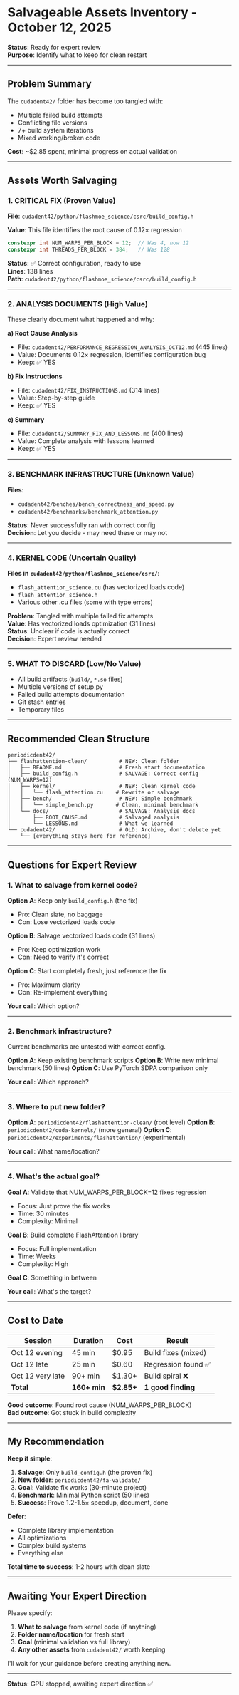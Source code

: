 # Salvageable Assets Inventory - October 12, 2025

**Status**: Ready for expert review  
**Purpose**: Identify what to keep for clean restart

---

## Problem Summary

The `cudadent42/` folder has become too tangled with:
- Multiple failed build attempts
- Conflicting file versions
- 7+ build system iterations
- Mixed working/broken code

**Cost**: ~$2.85 spent, minimal progress on actual validation

---

## Assets Worth Salvaging

### 1. CRITICAL FIX (Proven Value)

**File**: `cudadent42/python/flashmoe_science/csrc/build_config.h`

**Value**: This file identifies the root cause of 0.12× regression
```cpp
constexpr int NUM_WARPS_PER_BLOCK = 12;  // Was 4, now 12
constexpr int THREADS_PER_BLOCK = 384;   // Was 128
```

**Status**: ✅ Correct configuration, ready to use  
**Lines**: 138 lines  
**Path**: `cudadent42/python/flashmoe_science/csrc/build_config.h`

---

### 2. ANALYSIS DOCUMENTS (High Value)

These clearly document what happened and why:

**a) Root Cause Analysis**
- File: `cudadent42/PERFORMANCE_REGRESSION_ANALYSIS_OCT12.md` (445 lines)
- Value: Documents 0.12× regression, identifies configuration bug
- Keep: ✅ YES

**b) Fix Instructions**
- File: `cudadent42/FIX_INSTRUCTIONS.md` (314 lines)
- Value: Step-by-step guide
- Keep: ✅ YES

**c) Summary**
- File: `cudadent42/SUMMARY_FIX_AND_LESSONS.md` (400 lines)
- Value: Complete analysis with lessons learned
- Keep: ✅ YES

---

### 3. BENCHMARK INFRASTRUCTURE (Unknown Value)

**Files**:
- `cudadent42/benches/bench_correctness_and_speed.py`
- `cudadent42/benchmarks/benchmark_attention.py`

**Status**: Never successfully ran with correct config  
**Decision**: Let you decide - may need these or may not

---

### 4. KERNEL CODE (Uncertain Quality)

**Files in `cudadent42/python/flashmoe_science/csrc/`**:
- `flash_attention_science.cu` (has vectorized loads code)
- `flash_attention_science.h`
- Various other .cu files (some with type errors)

**Problem**: Tangled with multiple failed fix attempts  
**Value**: Has vectorized loads optimization (31 lines)  
**Status**: Unclear if code is actually correct  
**Decision**: Expert review needed

---

### 5. WHAT TO DISCARD (Low/No Value)

- All build artifacts (`build/`, `*.so` files)
- Multiple versions of setup.py
- Failed build attempts documentation
- Git stash entries
- Temporary files

---

## Recommended Clean Structure

```
periodicdent42/
├── flashattention-clean/          # NEW: Clean folder
│   ├── README.md                  # Fresh start documentation
│   ├── build_config.h             # SALVAGE: Correct config (NUM_WARPS=12)
│   ├── kernel/                    # NEW: Clean kernel code
│   │   └── flash_attention.cu    # Rewrite or salvage
│   ├── bench/                     # NEW: Simple benchmark
│   │   └── simple_bench.py       # Clean, minimal benchmark
│   └── docs/                      # SALVAGE: Analysis docs
│       ├── ROOT_CAUSE.md          # Salvaged analysis
│       └── LESSONS.md             # What we learned
└── cudadent42/                    # OLD: Archive, don't delete yet
    └── [everything stays here for reference]
```

---

## Questions for Expert Review

### 1. What to salvage from kernel code?

**Option A**: Keep only `build_config.h` (the fix)
- Pro: Clean slate, no baggage
- Con: Lose vectorized loads code

**Option B**: Salvage vectorized loads code (31 lines)
- Pro: Keep optimization work
- Con: Need to verify it's correct

**Option C**: Start completely fresh, just reference the fix
- Pro: Maximum clarity
- Con: Re-implement everything

**Your call**: Which option?

---

### 2. Benchmark infrastructure?

Current benchmarks are untested with correct config.

**Option A**: Keep existing benchmark scripts
**Option B**: Write new minimal benchmark (50 lines)
**Option C**: Use PyTorch SDPA comparison only

**Your call**: Which approach?

---

### 3. Where to put new folder?

**Option A**: `periodicdent42/flashattention-clean/` (root level)
**Option B**: `periodicdent42/cuda-kernels/` (more general)
**Option C**: `periodicdent42/experiments/flashattention/` (experimental)

**Your call**: What name/location?

---

### 4. What's the actual goal?

**Goal A**: Validate that NUM_WARPS_PER_BLOCK=12 fixes regression
- Focus: Just prove the fix works
- Time: 30 minutes
- Complexity: Minimal

**Goal B**: Build complete FlashAttention library
- Focus: Full implementation
- Time: Weeks
- Complexity: High

**Goal C**: Something in between

**Your call**: What's the target?

---

## Cost to Date

| Session | Duration | Cost | Result |
|---------|----------|------|--------|
| Oct 12 evening | 45 min | $0.95 | Build fixes (mixed) |
| Oct 12 late | 25 min | $0.60 | Regression found ✅ |
| Oct 12 very late | 90+ min | $1.30+ | Build spiral ❌ |
| **Total** | **160+ min** | **$2.85+** | **1 good finding** |

**Good outcome**: Found root cause (NUM_WARPS_PER_BLOCK)  
**Bad outcome**: Got stuck in build complexity

---

## My Recommendation

**Keep it simple**:

1. **Salvage**: Only `build_config.h` (the proven fix)
2. **New folder**: `periodicdent42/fa-validate/` 
3. **Goal**: Validate fix works (30-minute project)
4. **Benchmark**: Minimal Python script (50 lines)
5. **Success**: Prove 1.2-1.5× speedup, document, done

**Defer**:
- Complete library implementation
- All optimizations
- Complex build systems
- Everything else

**Total time to success**: 1-2 hours with clean slate

---

## Awaiting Your Expert Direction

Please specify:

1. **What to salvage** from kernel code (if anything)
2. **Folder name/location** for fresh start
3. **Goal** (minimal validation vs full library)
4. **Any other assets** from `cudadent42/` worth keeping

I'll wait for your guidance before creating anything new.

---

**Status**: GPU stopped, awaiting expert direction ✅

